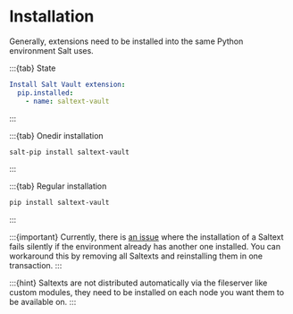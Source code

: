 # Installation

Generally, extensions need to be installed into the same Python environment Salt uses.

:::{tab} State
```yaml
Install Salt Vault extension:
  pip.installed:
    - name: saltext-vault
```
:::

:::{tab} Onedir installation
```bash
salt-pip install saltext-vault
```
:::

:::{tab} Regular installation
```bash
pip install saltext-vault
```
:::

:::{important}
Currently, there is [an issue][issue-second-saltext] where the installation of a Saltext fails silently
if the environment already has another one installed. You can workaround this by
removing all Saltexts and reinstalling them in one transaction.
:::

:::{hint}
Saltexts are not distributed automatically via the fileserver like custom modules, they need to be installed
on each node you want them to be available on.
:::

[issue-second-saltext]: https://github.com/saltstack/salt/issues/65433

